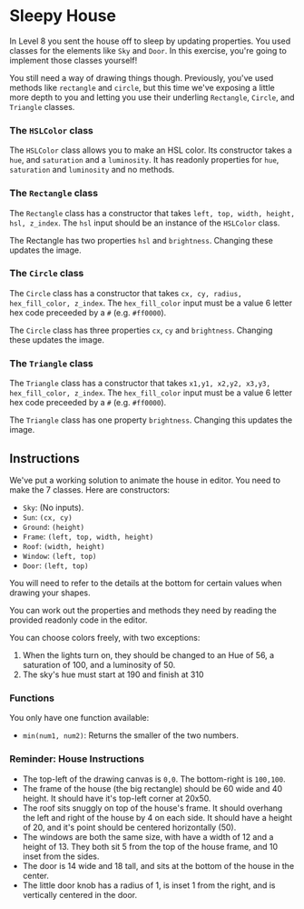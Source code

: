# Sleepy House

In Level 8 you sent the house off to sleep by updating properties.
You used classes for the elements like `Sky` and `Door`.
In this exercise, you're going to implement those classes yourself!

You still need a way of drawing things though. Previously, you've used methods like `rectangle` and `circle`, but this time we've exposing a little more depth to you and letting you use their underling `Rectangle`, `Circle`, and `Triangle` classes.

### The `HSLColor` class

The `HSLColor` class allows you to make an HSL color. Its constructor takes a `hue`, and `saturation` and a `luminosity`. It has readonly properties for `hue`, `saturation` and `luminosity` and no methods.

### The `Rectangle` class

The `Rectangle` class has a constructor that takes `left, top, width, height, hsl, z_index`. The `hsl` input should be an instance of the `HSLColor` class.

The Rectangle has two properties `hsl` and `brightness`. Changing these updates the image.

### The `Circle` class

The `Circle` class has a constructor that takes `cx, cy, radius, hex_fill_color, z_index`. The `hex_fill_color` input must be a value 6 letter hex code preceeded by a `#` (e.g. `#ff0000`).

The `Circle` class has three properties `cx`, `cy` and `brightness`. Changing these updates the image.

### The `Triangle` class

The `Triangle` class has a constructor that takes `x1,y1, x2,y2, x3,y3, hex_fill_color, z_index`. The `hex_fill_color` input must be a value 6 letter hex code preceeded by a `#` (e.g. `#ff0000`).

The `Triangle` class has one property `brightness`. Changing this updates the image.

## Instructions

We've put a working solution to animate the house in editor. You need to make the 7 classes. Here are constructors:

- `Sky`: (No inputs).
- `Sun`: `(cx, cy)`
- `Ground`: `(height)`
- `Frame`: `(left, top, width, height)`
- `Roof`: `(width, height)`
- `Window`: `(left, top)`
- `Door`: `(left, top)`

You will need to refer to the details at the bottom for certain values when drawing your shapes.

You can work out the properties and methods they need by reading the provided readonly code in the editor.

You can choose colors freely, with two exceptions:

1. When the lights turn on, they should be changed to an Hue of 56, a saturation of 100, and a luminosity of 50.
2. The sky's hue must start at 190 and finish at 310

### Functions

You only have one function available:

- `min(num1, num2)`: Returns the smaller of the two numbers.

### Reminder: House Instructions

- The top-left of the drawing canvas is `0,0`. The bottom-right is `100,100`.
- The frame of the house (the big rectangle) should be 60 wide and 40 height. It should have it's top-left corner at 20x50.
- The roof sits snuggly on top of the house's frame. It should overhang the left and right of the house by 4 on each side. It should have a height of 20, and it's point should be centered horizontally (50).
- The windows are both the same size, with have a width of 12 and a height of 13. They both sit 5 from the top of the house frame, and 10 inset from the sides.
- The door is 14 wide and 18 tall, and sits at the bottom of the house in the center.
- The little door knob has a radius of 1, is inset 1 from the right, and is vertically centered in the door.
